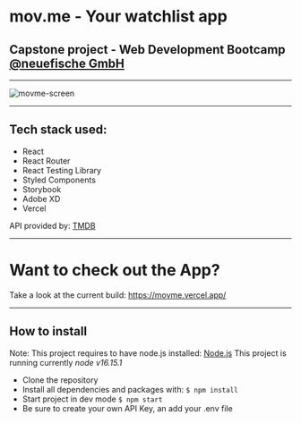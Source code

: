 # mov.me - Your watchlist app

## Capstone project - Web Development Bootcamp [@neuefische GmbH](https://www.neuefische.de)

---

![movme-screen](https://user-images.githubusercontent.com/74057596/180635521-0d40f1e5-43d3-441c-b48c-24a1601a9326.jpg)

---

## Tech stack used:

- React
- React Router
- React Testing Library
- Styled Components
- Storybook
- Adobe XD
- Vercel

API provided by: [TMDB](https://www.themoviedb.org/)

---

# Want to check out the App?

Take a look at the current build: https://movme.vercel.app/

---

## How to install

Note: This project requires to have node.js installed: [Node.js](https://nodejs.org/en/)
This project is running currently _node v16.15.1_

- Clone the repository
- Install all dependencies and packages with: `$ npm install`
- Start project in dev mode `$ npm start`
- Be sure to create your own API Key, an add your .env file
